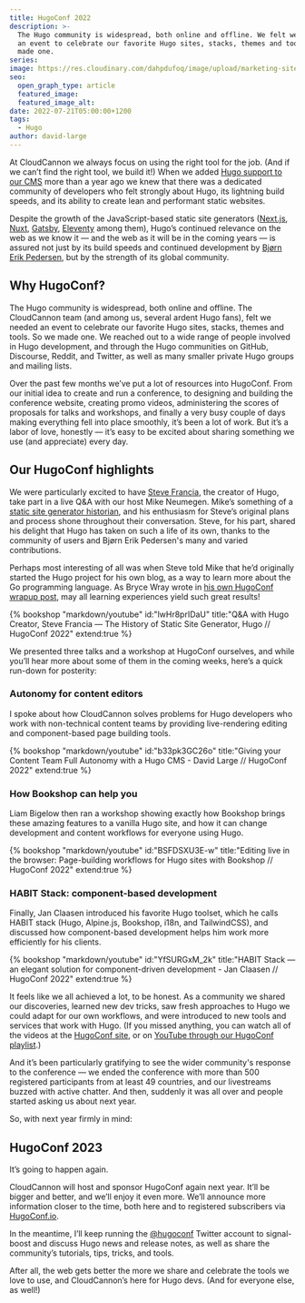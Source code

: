 ```yaml
---
title: HugoConf 2022
description: >-
  The Hugo community is widespread, both online and offline. We felt we needed
  an event to celebrate our favorite Hugo sites, stacks, themes and tools. So we
  made one.
series:
image: https://res.cloudinary.com/dahpdufoq/image/upload/marketing-site/hugoconf_finished.jpg
seo:
  open_graph_type: article
  featured_image:
  featured_image_alt:
date: 2022-07-21T05:00:00+1200
tags:
  - Hugo
author: david-large
---
```

At CloudCannon we always focus on using the right tool for the job. (And if we can’t find the right tool, we build it\!) When we added [Hugo support to our CMS](https://cloudcannon.com/hugo-cms/) more than a year ago we knew that there was a dedicated community of developers who felt strongly about Hugo, its lightning build speeds, and its ability to create lean and performant static websites.

Despite the growth of the JavaScript-based static site generators ([Next.js](https://cloudcannon.com/nextjs-cms/), [Nuxt](https://cloudcannon.com/nuxtjs-cms/), [Gatsby](https://cloudcannon.com/gatsby-cms/), [Eleventy](https://cloudcannon.com/eleventy-cms/) among them), Hugo’s continued relevance on the web as we know it — and the web as it will be in the coming years — is assured not just by its build speeds and continued development by [Bj&oslash;rn Erik Pedersen](https://github.com/bep), but by the strength of its global community.

## Why HugoConf?

The Hugo community is widespread, both online and offline. The CloudCannon team (and among us, several ardent Hugo fans), felt we needed an event to celebrate our favorite Hugo sites, stacks, themes and tools. So we made one. We reached out to a wide range of people involved in Hugo development, and through the Hugo communities on GitHub, Discourse, Reddit, and Twitter, as well as many smaller private Hugo groups and mailing lists.

Over the past few months we’ve put a lot of resources into HugoConf. From our initial idea to create and run a conference, to designing and building the conference website, creating promo videos, administering the scores of proposals for talks and workshops, and finally a very busy couple of days making everything fell into place smoothly, it’s been a lot of work. But it’s a labor of love, honestly — it’s easy to be excited about sharing something we use (and appreciate) every day. 

## Our HugoConf highlights

We were particularly excited to have [Steve Francia](https://github.com/spf13), the creator of Hugo, take part in a live Q&A with our host Mike Neumegen. Mike’s something of a [static site generator historian](https://cloudcannon.com/blog/ssg-history-1-before-jekyll/), and his enthusiasm for Steve’s original plans and process shone throughout their conversation. Steve, for his part, shared his delight that Hugo has taken on such a life of its own, thanks to the community of users and Bj&oslash;rn Erik Pedersen's many and varied contributions.

Perhaps most interesting of all was when Steve told Mike that he’d originally started the Hugo project for his own blog, as a way to learn more about the Go programming language. As Bryce Wray wrote in [his own HugoConf wrapup post](https://www.brycewray.com/posts/2022/07/impressions-hugoconf-2022/), may all learning experiences yield such great results\!

{% bookshop "markdown/youtube" id:"lwHr8prIDaU" title:"Q&A with Hugo Creator, Steve Francia — The History of Static Site Generator, Hugo // HugoConf 2022" extend:true %}

We presented three talks and a workshop at HugoConf ourselves, and while
you’ll hear more about some of them in the coming weeks, here’s a quick
run-down for posterity:

### Autonomy for content editors

I spoke about how CloudCannon solves problems for Hugo developers who work
with non-technical content teams by providing live-rendering editing and
component-based page building tools.

{% bookshop "markdown/youtube" id:"b33pk3GC26o" title:"Giving your Content Team Full Autonomy with a Hugo CMS - David Large // HugoConf 2022" extend:true %}

### How Bookshop can help you

Liam Bigelow then ran a workshop showing exactly how Bookshop brings these
amazing features to a vanilla Hugo site, and how it can change development
and content workflows for everyone using Hugo.

{% bookshop "markdown/youtube" id:"BSFDSXU3E-w" title:"Editing live in the browser: Page-building workflows for Hugo sites with Bookshop // HugoConf 2022" extend:true %}

### HABIT Stack: component-based development

Finally, Jan Claasen introduced his favorite Hugo toolset, which he calls
HABIT stack (Hugo, Alpine.js, Bookshop, i18n, and TailwindCSS), and
discussed how component-based development helps him work more efficiently
for his clients.

{% bookshop "markdown/youtube" id:"YfSURGxM_2k" title:"HABIT Stack — an elegant solution for component-driven development - Jan Claasen // HugoConf 2022" extend:true %}

It feels like we all achieved a lot, to be honest. As a community we
shared our discoveries, learned new dev tricks, saw fresh approaches to
Hugo we could adapt for our own workflows, and were introduced to new
tools and services that work with Hugo. (If you missed anything, you can
watch all of the videos at the [HugoConf site](https://hugoconf.io), or on [YouTube through our HugoConf
playlist](https://www.youtube.com/playlist?list=PLrxYIq_0LFJcU9FQHt5FDpb90D_Tpzopw).) 

And it’s been particularly gratifying to see the wider community's
response to the conference — we ended the conference with more than 500
registered participants from at least 49 countries, and our livestreams
buzzed with active chatter. And then, suddenly it was all over and people
started asking us about next year.

So, with next year firmly in mind:

## HugoConf 2023

It’s going to happen again.

CloudCannon will host and sponsor HugoConf again next year. It’ll be
bigger and better, and we’ll enjoy it even more. We’ll announce more
information closer to the time, both here and to registered subscribers
via [HugoConf.io](http://HugoConf.io).

In the meantime, I’ll keep running the
[@hugoconf](https://twitter.com/hugoconf)  Twitter account to signal-boost and discuss Hugo news and
release notes, as well as share the community’s tutorials, tips, tricks,
and tools.

After all, the web gets better the more we share and celebrate the tools
we love to use, and CloudCannon’s here for Hugo devs. (And for everyone
else, as well\!)